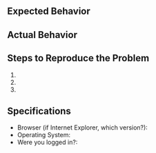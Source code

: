 ## Expected Behavior


## Actual Behavior


## Steps to Reproduce the Problem

  1.
  2.
  3.

## Specifications

  - Browser (if Internet Explorer, which version?):
  - Operating System:
  - Were you logged in?:
